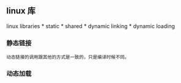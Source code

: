 ## linux 库

linux libraries
    * static
    * shared
        * dynamic linking
        * dynamic loading

### 静态链接
    动态链接的调用跟其他的方式是一致的，只是编译时候不同。
### 动态加载

    
